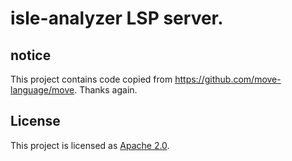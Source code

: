 # isle-analyzer LSP server.

## notice 
This project contains code copied from <https://github.com/move-language/move>.
Thanks again.


## License
This project is licensed as [Apache 2.0](https://github.com/yuyang-ok/isle-analyzer/blob/main/LICENSE).

